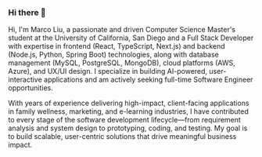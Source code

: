 ### Hi there 👋

Hi, I'm Marco Liu, a passionate and driven Computer Science Master's student at the University of California, San Diego and a Full Stack Developer with expertise in frontend (React, TypeScript, Next.js) and backend (Node.js, Python, Spring Boot) technologies, along with database management (MySQL, PostgreSQL, MongoDB), cloud platforms (AWS, Azure), and UX/UI design. I specialize in building AI-powered, user-interactive applications and am actively seeking full-time Software Engineer opportunities.

With years of experience delivering high-impact, client-facing applications in family wellness, marketing, and e-learning industries, I have contributed to every stage of the software development lifecycle—from requirement analysis and system design to prototyping, coding, and testing. My goal is to build scalable, user-centric solutions that drive meaningful business impact.
